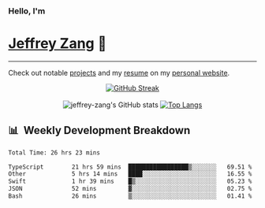 
### Hello, I'm 
# [Jeffrey Zang](https://www.linkedin.com/in/jeffreyzang/) 🦀

---

Check out notable [projects](https://jeffz.dev/projects) and my [resume](https://jeffz.dev/resume) on my [personal website](https://jeffz.dev/).

<div align = 'center'>

[![GitHub Streak](https://github-readme-streak-stats.herokuapp.com/?user=jeffrey-zang&theme=tokyonight)](https://git.io/streak-stats)
<br></br>
![jeffrey-zang's GitHub stats](https://github-readme-stats.vercel.app/api?username=jeffrey-zang&show_icons=true&theme=tokyonight&hide_rank=true&hide=stars) 
[![Top Langs](https://github-readme-stats.vercel.app/api/top-langs/?username=jeffrey-zang&hide=ShaderLab,HLSL&layout=compact&theme=tokyonight)](https://github.com/anuraghazra/github-readme-stats)

</div>

## 📊 &nbsp;Weekly Development Breakdown
<!--START_SECTION:waka-->

```txt
Total Time: 26 hrs 23 mins

TypeScript        21 hrs 59 mins  █████████████████▒░░░░░░░   69.51 %
Other             5 hrs 14 mins   ████░░░░░░░░░░░░░░░░░░░░░   16.55 %
Swift             1 hr 39 mins    █▒░░░░░░░░░░░░░░░░░░░░░░░   05.23 %
JSON              52 mins         ▓░░░░░░░░░░░░░░░░░░░░░░░░   02.75 %
Bash              26 mins         ▒░░░░░░░░░░░░░░░░░░░░░░░░   01.41 %
```

<!--END_SECTION:waka-->

